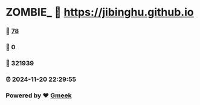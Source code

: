 # ZOMBIE_ :link: https://jibinghu.github.io 
### :page_facing_up: [78](https://jibinghu.github.io/tag.html) 
### :speech_balloon: 0 
### :hibiscus: 321939 
### :alarm_clock: 2024-11-20 22:29:55 
### Powered by :heart: [Gmeek](https://github.com/Meekdai/Gmeek)
